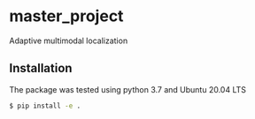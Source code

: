 # master_project
Adaptive multimodal localization

## Installation 
The package was tested using python 3.7 and Ubuntu 20.04 LTS <br/>
``` bash
$ pip install -e .
```
